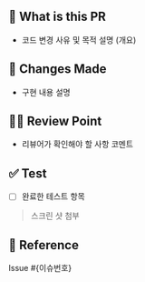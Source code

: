 ## 🎯 What is this PR

- 코드 변경 사유 및 목적 설명 (개요)

## 📄 Changes Made

- 구현 내용 설명

## 🙋🏻‍ Review Point

- 리뷰어가 확인해야 할 사항 코멘트

## ✅ Test

- [ ] 완료한 테스트 항목
> 스크린 샷 첨부

## 🔗 Reference

Issue #{이슈번호}
